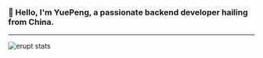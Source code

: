 ### 🚀 Hello, I'm YuePeng, a passionate backend developer hailing from China.

---

 ![erupt stats](https://github-readme-stats.vercel.app/api?username=erupts&show_icons=true&title_color=fff&icon_color=79ff97&text_color=9f9f9f&bg_color=151515&hide_border=false)
